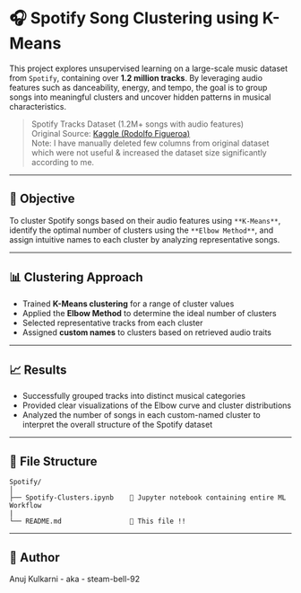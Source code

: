 # 🎧 Spotify Song Clustering using K-Means

This project explores unsupervised learning on a large-scale music dataset from `Spotify`, containing over **1.2 million tracks**. By leveraging audio features such as danceability, energy, and tempo, the goal is to group songs into meaningful clusters and uncover hidden patterns in musical characteristics.

> Spotify Tracks Dataset (1.2M+ songs with audio features)<br>
> Original Source: <a href="https://www.kaggle.com/datasets/rodolfofigueroa/spotify-12m-songs">Kaggle (Rodolfo Figueroa)</a><br>
> Note: I have manually deleted few columns from original dataset which were not useful & increased the dataset size significantly according to me.

---

## 📌 Objective

To cluster Spotify songs based on their audio features using `**K-Means**`, identify the optimal number of clusters using the `**Elbow Method**`, and assign intuitive names to each cluster by analyzing representative songs.

---

## 📊 Clustering Approach

- Trained **K-Means clustering** for a range of cluster values
- Applied the **Elbow Method** to determine the ideal number of clusters
- Selected representative tracks from each cluster
- Assigned **custom names** to clusters based on retrieved audio traits

---

## 📈 Results

- Successfully grouped tracks into distinct musical categories
- Provided clear visualizations of the Elbow curve and cluster distributions
- Analyzed the number of songs in each custom-named cluster to interpret the overall structure of the Spotify dataset

---

## 📁 File Structure

```
Spotify/
│
├── Spotify-Clusters.ipynb    🔹 Jupyter notebook containing entire ML Workflow
|
└── README.md                 🔹 This file !!
```

---

## 👤 Author
Anuj Kulkarni - aka - steam-bell-92
